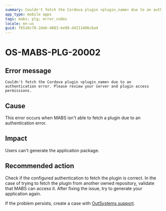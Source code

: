 ```yaml
---
summary: Couldn't fetch the Cordova plugin <plugin_name> due to an authentication error. Please review your server and plugin access permissions.
app_type: mobile apps
tags: mabs; plg; error_codes
locale: en-us
guid: fb510c78-2deb-4083-be98-d4211406cba4
---
```


# OS-MABS-PLG-20002

## Error message

`Couldn't fetch the Cordova plugin <plugin_name> due to an authentication
error. Please review your server and plugin access permissions.`

## Cause

This error occurs when MABS isn't able to fetch a plugin due to an
authentication error.

## Impact

Users can't generate the application package.

## Recommended action

Check if the configured authentication to fetch the plugin is correct. In the
case of trying to fetch the plugin from another owned repository, validate that
MABS can access it. After fixing the issue, try to generate your application
again.

If the problem persists, create a case with [OutSystems
support](https://success.outsystems.com/Support).
